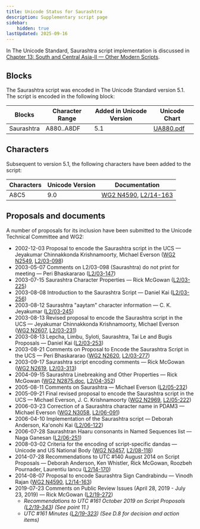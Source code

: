 ```yaml
---
title: Unicode Status for Saurashtra
description: Supplementary script page
sidebar:
    hidden: true
lastUpdated: 2025-09-16
---
```


In The Unicode Standard, Saurashtra script implementation is discussed in [Chapter 13: South and Central Asia-II — Other Modern Scripts](https://www.unicode.org/versions/latest/core-spec/chapter-13/#G28198).

## Blocks

The Saurashtra script was encoded in The Unicode Standard version 5.1. The script is encoded in the following block:

| Blocks | Character Range | Added in Unicode Version | Unicode Chart |
| ------ | --------------- | ------------------------ | ------------- |
| Saurashtra | A880..A8DF | 5.1 | [UA880.pdf](http://www.unicode.org/charts/PDF/UA880.pdf) |

## Characters

Subsequent to version 5.1, the following characters have been added to the script:

| Characters | Unicode Version | Documentation |
| ---------- | --------------- | ------------- |
| A8C5 |  9.0  | [WG2 N4590](https://www.unicode.org/wg2/docs/n4590.pdf), [L2/14-163](http://www.unicode.org/cgi-bin/GetMatchingDocs.pl?L2/14-163) |

## Proposals and documents

A number of proposals for its inclusion have been submitted to the Unicode Technical Committee and WG2:
- 2002-12-03 Proposal to encode the Saurashtra script in the UCS — Jeyakumar Chinnakkonda Krishnamoorty, Michael Everson ([WG2 N2549](https://www.unicode.org/wg2/docs/n2549.pdf), [L2/03-098](http://www.unicode.org/cgi-bin/GetMatchingDocs.pl?L2/03-098))
- 2003-05-07 Comments on L2/03-098 (Saurashtra) do not print for meeting — Peri Bhaskararao ([L2/03-147](http://www.unicode.org/cgi-bin/GetMatchingDocs.pl?L2/03-147))
- 2003-07-15 Saurashtra Character Properties — Rick McGowan ([L2/03-225](http://www.unicode.org/cgi-bin/GetMatchingDocs.pl?L2/03-225))
- 2003-08-08 Introduction to the Saurashtra Script — Daniel Kai ([L2/03-256](http://www.unicode.org/cgi-bin/GetMatchingDocs.pl?L2/03-256))
- 2003-08-12 Saurashtra "aaytam" character information — C. K. Jeyakumar ([L2/03-245](http://www.unicode.org/cgi-bin/GetMatchingDocs.pl?L2/03-245))
- 2003-08-13 Revised proposal to encode the Saurashtra script in the UCS — Jeyakumar Chinnakkonda Krishnamoorty, Michael Everson ([WG2 N2607](https://www.unicode.org/wg2/docs/n2607.pdf), [L2/03-231](http://www.unicode.org/cgi-bin/GetMatchingDocs.pl?L2/03-231))
- 2003-08-13 Lepcha, Limbu, Syloti, Saurashtra, Tai Le and Bugis Proposals — Daniel Kai ([L2/03-253](http://www.unicode.org/cgi-bin/GetMatchingDocs.pl?L2/03-253))
- 2003-08-21 Comments on Proposal to Encode the Saurashtra Script in the UCS — Peri Bhaskararao ([WG2 N2620](https://www.unicode.org/wg2/docs/n2620.pdf), [L2/03-277](http://www.unicode.org/cgi-bin/GetMatchingDocs.pl?L2/03-277))
- 2003-09-17 Saurashtra script encoding comments — Rick McGowan ([WG2 N2619](https://www.unicode.org/wg2/docs/n2619.pdf), [L2/03-313](http://www.unicode.org/cgi-bin/GetMatchingDocs.pl?L2/03-313))
- 2004-09-15 Saurashtra Linebreaking and Other Properties — Rick McGowan ([WG2 N2875.doc](https://www.unicode.org/wg2/docs/n2875.doc), [L2/04-352](http://www.unicode.org/cgi-bin/GetMatchingDocs.pl?L2/04-352))
- 2005-08-11 Comments on Saurashtra — Michael Everson ([L2/05-232](http://www.unicode.org/cgi-bin/GetMatchingDocs.pl?L2/05-232))
- 2005-09-21 Final revised proposal to encode the Saurashtra script in the UCS — Michael Everson, J. C. Krishnamoorty ([WG2 N2969](https://www.unicode.org/wg2/docs/n2969.pdf), [L2/05-222](http://www.unicode.org/cgi-bin/GetMatchingDocs.pl?L2/05-222))
- 2006-03-23 Correction of a Saurashtra character name in PDAM3 — Michael Everson ([WG2 N3058](https://www.unicode.org/wg2/docs/n3058.pdf), [L2/06-091](http://www.unicode.org/cgi-bin/GetMatchingDocs.pl?L2/06-091))
- 2006-04-10 Implementation of the Saurashtra script — Deborah Anderson, Ka'onohi Kai ([L2/06-122](http://www.unicode.org/cgi-bin/GetMatchingDocs.pl?L2/06-122))
- 2006-07-28 Saurashtran Haaru consonants in Named Sequences list — Naga Ganesan ([L2/06-251](http://www.unicode.org/cgi-bin/GetMatchingDocs.pl?L2/06-251))
- 2008-03-02 Criteria for the encoding of script-specific dandas — Unicode and US National Body ([WG2 N3457](https://www.unicode.org/wg2/docs/n3457.pdf), [L2/08-118](http://www.unicode.org/cgi-bin/GetMatchingDocs.pl?L2/08-118))
- 2014-07-28 Recommendations to UTC #140 August 2014 on Script Proposals — Deborah Anderson, Ken Whistler, Rick McGowan, Roozbeh Pournader, Laurentiu Iancu ([L2/14-170](http://www.unicode.org/cgi-bin/GetMatchingDocs.pl?L2/14-170))
- 2014-08-07 Proposal to encode Saurashtra Sign Candrabindu — Vinodh Rajan ([WG2 N4590](https://www.unicode.org/wg2/docs/n4590.pdf), [L2/14-163](http://www.unicode.org/cgi-bin/GetMatchingDocs.pl?L2/14-163))
- 2019-07-23 Comments on Public Review Issues (April 28, 2019 - July 23, 2019) — Rick McGowan ([L2/19-272](http://www.unicode.org/cgi-bin/GetMatchingDocs.pl?L2/19-272))
  - _Recommendations to UTC #161 October 2019 on Script Proposals ([L2/19-343](http://www.unicode.org/L2/L2019/19343-script-adhoc-recs.pdf)) (See point 11.)_
  - _UTC #161 Minutes ([L2/19-323](https://www.unicode.org/L2/L2019/19323.htm)) (See D.8 for decision and action items)_
